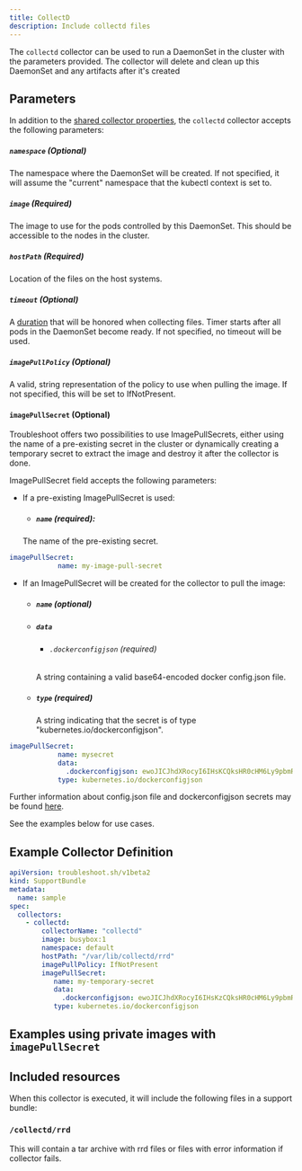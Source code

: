 ```yaml
---
title: CollectD
description: Include collectd files
---
```


The `collectd` collector can be used to run a DaemonSet in the cluster with the parameters provided.
The collector will delete and clean up this DaemonSet and any artifacts after it's created

## Parameters

In addition to the [shared collector properties](https://troubleshoot.sh/docs/collect/collectors/#shared-properties), the `collectd` collector accepts the following parameters:

##### `namespace` (Optional)
The namespace where the DaemonSet will be created.
If not specified, it will assume the "current" namespace that the kubectl context is set to.

##### `image` (Required)
The image to use for the pods controlled by this DaemonSet.
This should be accessible to the nodes in the cluster.

##### `hostPath` (Required)
Location of the files on the host systems.

##### `timeout` (Optional)
A [duration](https://golang.org/pkg/time/#Duration) that will be honored when collecting files.
Timer starts after all pods in the DaemonSet become ready.
If not specified, no timeout will be used.

##### `imagePullPolicy` (Optional)
A valid, string representation of the policy to use when pulling the image.
If not specified, this will be set to IfNotPresent.

#### `imagePullSecret` (Optional)

Troubleshoot offers two possibilities to use ImagePullSecrets, either using the name of a pre-existing secret in the cluster or dynamically creating a temporary secret to extract the image and destroy it after the collector is done.

ImagePullSecret field accepts the following parameters:

- If a pre-existing ImagePullSecret is used:
  - ##### `name` (required):
  The  name of the pre-existing secret.
```yaml
imagePullSecret:
            name: my-image-pull-secret
```

- If an ImagePullSecret will be created for the collector to pull the image:
  - ##### `name` (optional)
  - ##### `data`
      - ###### `.dockerconfigjson` (required)
      A string containing a valid base64-encoded docker config.json file.
  - ##### `type` (required)
    A string indicating that the secret is of type "kubernetes.io/dockerconfigjson".
```yaml
imagePullSecret:
            name: mysecret
            data:
              .dockerconfigjson: ewoJICJhdXRocyI6IHsKCQksHR0cHM6Ly9pbmRleC5kb2NrZXIuaW8vdjEvIjoge30KCX0sCgkiSHR0cEhlYWRlcnMiOiB7CgkJIlVzZXItQWdlbnQiOiAiRG9ja2VyLUNsaWVudC8xOS4wMy4xMiAoZGFyd2luKSIKCX0sCgkiY3JlZHNTdG9yZSI6ICJkZXNrdG9wIiwKCSJleHBlcmltZW50YWwiOiAiZGlzYWJsZWQiLAoJInN0YWNrT3JjaGVzdHJhdG9yIjogInN3YXJtIgp9
            type: kubernetes.io/dockerconfigjson
```

Further information about config.json file and dockerconfigjson secrets may be found [here](https://kubernetes.io/docs/tasks/configure-pod-container/pull-image-private-registry/).

See the examples below for use cases.  

## Example Collector Definition

```yaml
apiVersion: troubleshoot.sh/v1beta2
kind: SupportBundle
metadata:
  name: sample
spec:
  collectors:
    - collectd:
        collectorName: "collectd"
        image: busybox:1
        namespace: default
        hostPath: "/var/lib/collectd/rrd"
        imagePullPolicy: IfNotPresent
        imagePullSecret:
           name: my-temporary-secret
           data:
             .dockerconfigjson: ewoJICJhdXRocyI6IHsKzCQksHR0cHM6Ly9pbmRleC5kb2NrZXIuaW8vdjEvIjoge30KCX0sCgkiSHR0cEhlYWRlcnMiOiB7CgkJIlVzZXItQWdlbnQiOiAiRG9ja2VyLUNsaWVudC8xOS4wMy4xMiAoZGFyd2luKSIKCX0sCgkiY3JlZHNTdG9yZSI6ICJkZXNrdG9wIiwKCSJleHBlcmltZW50YWwiOiAiZGlzYWJsZWQiLAoJInN0YWNrT3JjaGVzdHJhdG9yIjogInN3YXJtIgp9
           type: kubernetes.io/dockerconfigjson
```
## Examples using private images with `imagePullSecret`

## Included resources

When this collector is executed, it will include the following files in a support bundle:

### `/collectd/rrd`

This will contain a tar archive with rrd files or files with error information if collector fails.
